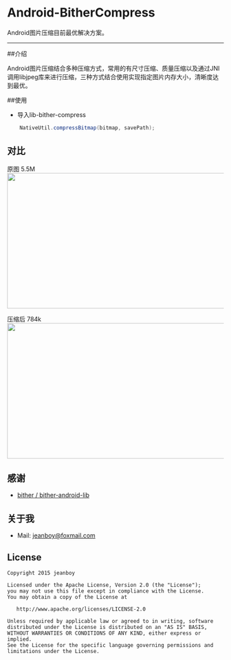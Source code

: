 # Android-BitherCompress
Android图片压缩目前最优解决方案。

------

##介绍

Android图片压缩结合多种压缩方式，常用的有尺寸压缩、质量压缩以及通过JNI调用libjpeg库来进行压缩，三种方式结合使用实现指定图片内存大小，清晰度达到最优。

##使用

* 导入lib-bither-compress
```java
	NativeUtil.compressBitmap(bitmap, savePath);
```

## 对比

原图 5.5M  
<img src="https://github.com/freekite/Android-BitherCompress/blob/master/resources/20160815_141638_001.jpg" width="560px" height="315px" />

压缩后 784k  
<img src="https://github.com/freekite/Android-BitherCompress/blob/master/resources/compress_1471244287213.jpg" width="560px" height="315px" />

## 感谢

* [bither / bither-android-lib](https://github.com/bither/bither-android-lib)

## 关于我

* Mail: jeanboy@foxmail.com

## License

    Copyright 2015 jeanboy

    Licensed under the Apache License, Version 2.0 (the "License");
    you may not use this file except in compliance with the License.
    You may obtain a copy of the License at

       http://www.apache.org/licenses/LICENSE-2.0

    Unless required by applicable law or agreed to in writing, software
    distributed under the License is distributed on an "AS IS" BASIS,
    WITHOUT WARRANTIES OR CONDITIONS OF ANY KIND, either express or implied.
    See the License for the specific language governing permissions and
    limitations under the License.

  [1]: https://github.com/freekite/Android-RecyclerViewHelper/blob/master/resource/ScreenRecord.gif

